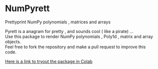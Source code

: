 # NumPyrett
Prettyprint NumPy polynomials , matrices and arrays  

Pyrett is a anagram for pretty , and sounds cool ( like a pirate) ...  
Use this package to render NumPy polynomials , Poly1d , matrix and array objects.  
Feel free to fork the repository and make a pull request to improve this code.

[Here is a link to tryout the package in Colab](https://colab.research.google.com/github/argoopjmc/NumPyrett/blob/main/NumPyrettDemo.ipynb)
